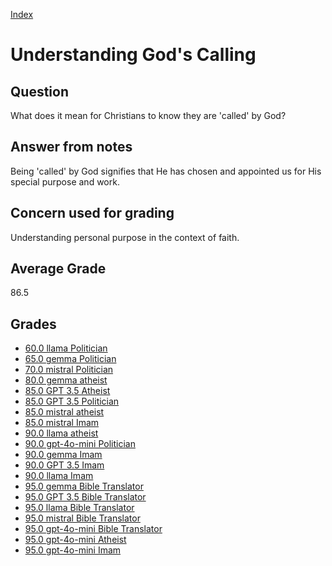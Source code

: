 
[Index](../index.md)
# Understanding God's Calling
## Question
What does it mean for Christians to know they are 'called' by God?

## Answer from notes
Being 'called' by God signifies that He has chosen and appointed us for His special purpose and work.

## Concern used for grading
Understanding personal purpose in the context of faith.

## Average Grade
86.5

## Grades
 * [60.0 llama Politician](../answers/llama_Politician/Understanding_God's_Calling.md)
 * [65.0 gemma Politician](../answers/gemma_Politician/Understanding_God's_Calling.md)
 * [70.0 mistral Politician](../answers/mistral_Politician/Understanding_God's_Calling.md)
 * [80.0 gemma atheist](../answers/gemma_atheist/Understanding_God's_Calling.md)
 * [85.0 GPT 3.5 Atheist](../answers/GPT_3.5_Atheist/Understanding_God's_Calling.md)
 * [85.0 GPT 3.5 Politician](../answers/GPT_3.5_Politician/Understanding_God's_Calling.md)
 * [85.0 mistral atheist](../answers/mistral_atheist/Understanding_God's_Calling.md)
 * [85.0 mistral Imam](../answers/mistral_Imam/Understanding_God's_Calling.md)
 * [90.0 llama atheist](../answers/llama_atheist/Understanding_God's_Calling.md)
 * [90.0 gpt-4o-mini Politician](../answers/gpt-4o-mini_Politician/Understanding_God's_Calling.md)
 * [90.0 gemma Imam](../answers/gemma_Imam/Understanding_God's_Calling.md)
 * [90.0 GPT 3.5 Imam](../answers/GPT_3.5_Imam/Understanding_God's_Calling.md)
 * [90.0 llama Imam](../answers/llama_Imam/Understanding_God's_Calling.md)
 * [95.0 gemma Bible Translator](../answers/gemma_Bible_Translator/Understanding_God's_Calling.md)
 * [95.0 GPT 3.5 Bible Translator](../answers/GPT_3.5_Bible_Translator/Understanding_God's_Calling.md)
 * [95.0 llama Bible Translator](../answers/llama_Bible_Translator/Understanding_God's_Calling.md)
 * [95.0 mistral Bible Translator](../answers/mistral_Bible_Translator/Understanding_God's_Calling.md)
 * [95.0 gpt-4o-mini Bible Translator](../answers/gpt-4o-mini_Bible_Translator/Understanding_God's_Calling.md)
 * [95.0 gpt-4o-mini Atheist](../answers/gpt-4o-mini_Atheist/Understanding_God's_Calling.md)
 * [95.0 gpt-4o-mini Imam](../answers/gpt-4o-mini_Imam/Understanding_God's_Calling.md)
